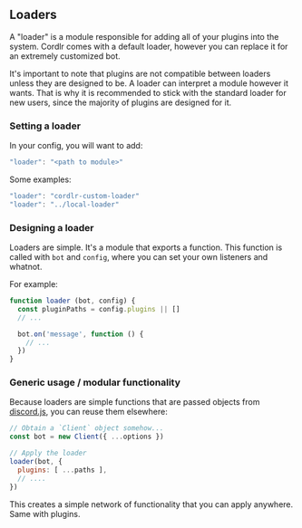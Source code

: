 ## Loaders

A "loader" is a module responsible for adding all of your plugins into the system.  Cordlr comes with a default loader, however you can replace it for an extremely customized bot.

It's important to note that plugins are not compatible between loaders unless they are designed to be.  A loader can interpret a module however it wants.  That is why it is recommended to stick with the standard loader for new users, since the majority of plugins are designed for it.

### Setting a loader

In your config, you will want to add:

```js
"loader": "<path to module>"
```

Some examples:

```js
"loader": "cordlr-custom-loader"
"loader": "../local-loader"
```

### Designing a loader

Loaders are simple.  It's a module that exports a function.  This function is called with `bot` and `config`, where you can set your own listeners and whatnot.

For example:

```js
function loader (bot, config) {
  const pluginPaths = config.plugins || []
  // ...

  bot.on('message', function () {
    // ...
  })
}
```

### Generic usage / modular functionality

Because loaders are simple functions that are passed objects from [discord.js](https://github.com/hydrabolt/discord.js/), you can reuse them elsewhere:

```js
// Obtain a `Client` object somehow...
const bot = new Client({ ...options })

// Apply the loader
loader(bot, {
  plugins: [ ...paths ],
  // ....
})
```

This creates a simple network of functionality that you can apply anywhere.  Same with plugins.
